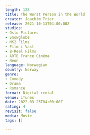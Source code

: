 ```yaml
---
length: 128
title: The Worst Person in the World
creator: Joachim Trier
release: 2021-10-13T04:00:00Z
studios:
- Oslo Pictures
- Snowglobe
- MK2 Films
- Film i Väst
- B-Reel Films
- ARTE France Cinéma
- Neon
language: Norwegian
country: Norway
genre:
- Comedy
- Drama
- Romance
format: Digital rental
venue: iTunes
date: 2022-03-23T04:00:00Z
rating: 4
revisit: false
media: Movie
tags: []

---
```

